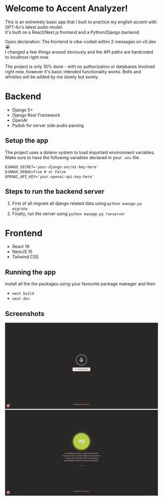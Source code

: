 # Welcome to Accent Analyzer!

This is an extremely basic app that I built to practice my english accent with GPT-4o's latest audio model.  
It's built on a React/Next.js frontend and a Python/Django backend.  
  
Open declaration: The frontend is vibe-coded within 2 messages on v0.dev 😭  
I changed a few things around obviously and the API paths are hardcoded to localhost right now.  

The project is only 10% done - with no authorization or databases involved right now, however it's basic intended functionality works. Bells and whistles will be added by me slowly but surely.

# Backend

- Django 5+
- Django Rest Framework
- OpenAI
- Pydub for server side audio parsing

## Setup the app

The project uses a dotenv system to load important environment variables.
Make sure to have the following variables declared in your `.env` file.
```
DJANGO_SECRET='your-django-secret-key-here'  
DJANGO_DEBUG=True # or False  
OPENAI_API_KEY='your-openai-api-key-here'
```

## Steps to run the backend server

1. First of all migrate all django related data using:`python manage.py migrate`
2. Finally, run the server using `python manage.py runserver`

# Frontend

- React 19
- NextJS 15
- Tailwind CSS

## Running the app

Install all the the packages using your favourite package manager and then
- `next build`
- `next dev`

## Screenshots

![Start recording screen](screenshots/start_recording.png)
![Results screen after analysis](screenshots/results.png)
